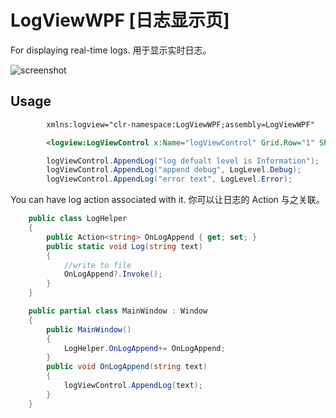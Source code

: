 # LogViewWPF [日志显示页]

For displaying real-time logs. 用于显示实时日志。   
    

![screenshot](https://github.com/tp1415926535/LogViewWPF/assets/58326584/b593f591-17e4-4fa0-b1a0-c86e5a295ec6)


## Usage
``` xml
        xmlns:logview="clr-namespace:LogViewWPF;assembly=LogViewWPF"

        <logview:LogViewControl x:Name="logViewControl" Grid.Row="1" ShowType="True"/>
```
``` c#
        logViewControl.AppendLog("log defualt level is Information");
        logViewControl.AppendLog("append debug", LogLevel.Debug);
        logViewControl.AppendLog("error text", LogLevel.Error);
```
You can have log action associated with it. 你可以让日志的 Action 与之关联。
``` c#
    public class LogHelper
    {
        public Action<string> OnLogAppend { get; set; }
        public static void Log(string text)
        {
            //write to file
            OnLogAppend?.Invoke();
        }
    }

    public partial class MainWindow : Window
    {
        public MainWindow()
        {
            LogHelper.OnLogAppend+= OnLogAppend;
        }
        public void OnLogAppend(string text)
        {
            logViewControl.AppendLog(text);
        }
    }
```
